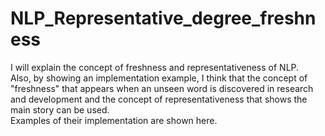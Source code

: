 # NLP_Representative_degree_freshness
I will explain the concept of freshness and representativeness of NLP.<br> Also, by showing an implementation example, I think that the concept of "freshness" that appears when an unseen word is discovered in research and development and the concept of representativeness that shows the main story can be used. <br> <bold>Examples of their implementation are shown here.</bold>
